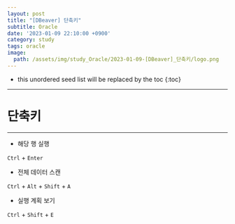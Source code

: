 ```yaml
---
layout: post
title: "[DBeaver] 단축키"
subtitle: Oracle
date: '2023-01-09 22:10:00 +0900'
category: study
tags: oracle
image:
  path: /assets/img/study_Oracle/2023-01-09-[DBeaver]_단축키/logo.png
---
```


<!--more-->

* this unordered seed list will be replaced by the toc
{:toc}

<hr/>

# 단축키
---

* 해당 행 실행

`Ctrl` + `Enter`

* 전체 데이터 스캔

`Ctrl` + `Alt` + `Shift` + `A`

* 실행 계획 보기

`Ctrl` + `Shift` + `E`
